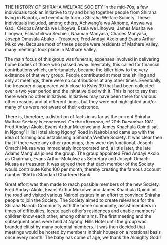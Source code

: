 THE HISTORY OF SHIRAHA WELFARE SOCIETY
In the mid-70s, a few individuals took an initiative to try and bring together people from Shiraha living in Nairobi, and eventually form a Shiraha Welfare Society. These individuals included, among others, Achwang'a wa Akhome, Anywa wa Gadi, Cleopas Atanda we Lihoywa, Esala we Lihoywa, James Musita we Lihoywa, Eshiachili wa Sechieli, Naaman Manyasa, Charles Manyasa, Joseph Omusula Abuko - Treasurer, Fred Andayi Akolo and Evans Arthur Mukolwe. Because most of these people were residents of Mathare Valley, many meetings took place in Mathare Valley.


The main focus of this group was funerals, expenses involved in delivering home bodies of those who passed away. Inevitably, this called for financial contributions which, unfortunately, became the killer blow to the very existence of that very group. People contributed at most one shilling and only at meetings, there were no contributions at any other times. Eventually, the treasurer disappeared with close to Kshs 39 that had been collected over a two year period and the initiative died with it.
This is not to say that there were no other initiatives. Initiatives may have been there for various other reasons and at different times, but they were not highlighted and/or many of us were not aware of their existence.


There is, therefore, a distortion of facts in as far as the current Shiraha Welfare Society is concerned. On the afternoon, of 20th December 1981, Fred Andayi Akolo, Evans Arthur Mukolwe and James Khachula Opindi sat in Ngong' Hills Hotel along Ngong' Road in Nairobi and came up with the idea of forming and establishing a Shiraha Welfare Society. It was clear then that if there were any other groupings, they were dysfunctional. Joseph Omachi Musaa was immediately incorporated and, a little later, the late Adams Mang'ula joined the group. The group appointed Fred Andayi Akolo as Chairman, Evans Arthur Mukolwe as Secretary and Joseph Omachi Musaa as treasurer. It was agreed then that each member of the Society would contribute Kshs 100 per month, thereby creating the famous account number 1850 in Standard Chartered Bank.


Great effort was then made to reach possible members of the new Society. Fred Andayi Akolo, Evans Arthur Mukolwe and James Khachula Opindi hit the road and visited various Nairobi estates in an effort to convince Shiraha people to join the Society.
The Society aimed to create relevance for the Shiraha Nairobi Community with the home community, assist members in times of difficulties, locate each other’s residences and enable members’ children know each other, among other aims.
The first meeting and the subsequent ones were held at Ngong' Hills Hotel until the group was branded elitist by many potential members. It was then decided that meetings would be hosted by members in their houses on a rotational basis once every month.
The baby has come of age, we thank the Almighty God!!
